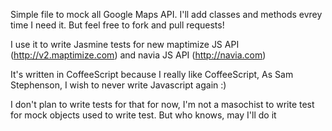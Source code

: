 Simple file to mock all Google Maps API.
I'll add classes and methods evrey time I need it. But feel free to fork and pull requests!

I use it to write Jasmine tests for new maptimize JS API (http://v2.maptimize.com) and navia JS API (http://navia.com)

It's written in CoffeeScript because I really like CoffeeScript, As Sam Stephenson, I wish to never write Javascript again :)

I don't plan to write tests for that for now, I'm not a masochist to write test for mock objects used to write test. But who knows, may I'll do it

